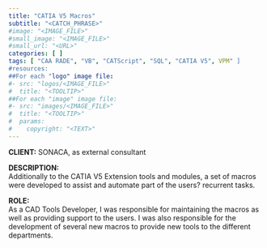 ```yaml
---
title: "CATIA V5 Macros"
subtitle: "<CATCH_PHRASE>"
#image: "<IMAGE_FILE>"
#small_image: "<IMAGE_FILE>"
#small_url: "<URL>"
categories: [ ]
tags: [ "CAA RADE", "VB", "CATScript", "SQL", "CATIA V5", VPM" ]
#resources:
##For each "logo" image file:
#- src: "logos/<IMAGE_FILE>"
#  title: "<TOOLTIP>"
##For each "image" image file:
#- src: "images/<IMAGE_FILE>"
#  title: "<TOOLTIP>"
#  params:
#    copyright: "<TEXT>"
---
```


<b>CLIENT:</b> SONACA, as external consultant<br>

<b>DESCRIPTION:</b><br>
Additionally to the CATIA V5 Extension tools and modules, a set of macros were developed to assist and automate part of the users? recurrent tasks.

<b>ROLE:</b><br>
As a CAD Tools Developer, I was responsible for maintaining the macros as well as providing support to the users. I was also responsible for the development of several new macros to provide new tools to the different departments.
